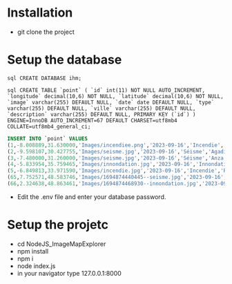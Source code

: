 # Installation

- git clone the project

# Setup the database

```sql CREATE DATABASE ihm; ```

```sql CREATE TABLE `point` (
  `id` int(11) NOT NULL AUTO_INCREMENT,
  `longitude` decimal(10,6) NOT NULL,
  `latitude` decimal(10,6) NOT NULL,
  `image` varchar(255) DEFAULT NULL,
  `date` date DEFAULT NULL,
  `type` varchar(255) DEFAULT NULL,
  `ville` varchar(255) DEFAULT NULL,
  `description` varchar(255) DEFAULT NULL,
  PRIMARY KEY (`id`)
) ENGINE=InnoDB AUTO_INCREMENT=67 DEFAULT CHARSET=utf8mb4 COLLATE=utf8mb4_general_ci;  ```

```sql 
INSERT INTO `point` VALUES
(1,-8.008889,31.630000,'Images/incendiee.png','2023-09-16','Incendie','Marrakech','Incendie au centre ville, un batiment a pris feux'),
(2,-9.598107,30.427755,'Images/seisme.jpg','2023-09-16','Séisme','Agadir','Un séisme dévastateur qui a provoqué des éboulements'),
(3,-7.480000,31.260000,'Images/seisme.jpg','2023-09-16','Séisme','Anza','Un immobles s\'effondrea cause d\'un séisme'),
(4,-5.833954,35.759465,'Images/innondation.jpg','2023-09-16','Innondation','Tanger','Un barrage a cédé innondant la ville'),
(5,-6.849813,33.971590,'Images/incendie.jpg','2023-09-16','Incendie','Rabat','Le feu a ravagé le batiment'),
(65,7.752571,48.583746,'Images/1694874440445--seisme.jpg','2023-09-16','Séismes','Strasbourg','Un séisme dévastateur'),
(66,2.324638,48.863461,'Images/1694874468930--innondation.jpg','2023-09-16','Inondations','Paris','Un barrage a cédé');
```

- Edit the .env file and enter your database password.

# Setup the projetc

- cd NodeJS_ImageMapExplorer
- npm install
- npm i
- node index.js
- in your navigator type 127.0.0.1:8000
